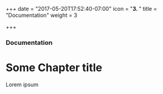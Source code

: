 +++
date = "2017-05-20T17:52:40-07:00"
icon = "<b>3. </b>"
title = "Documentation"
weight = 3

+++

### Documentation

# Some Chapter title

Lorem ipsum
